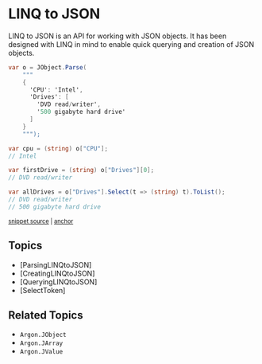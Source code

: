 # LINQ to JSON

LINQ to JSON is an API for working with JSON objects. It has been designed with LINQ in mind to enable quick querying and creation of JSON objects.

<!-- snippet: LinqToJsonBasic -->
<a id='snippet-linqtojsonbasic'></a>
```cs
var o = JObject.Parse(
    """
    {
      'CPU': 'Intel',
      'Drives': [
        'DVD read/writer',
        '500 gigabyte hard drive'
      ]
    }
    """);

var cpu = (string) o["CPU"];
// Intel

var firstDrive = (string) o["Drives"][0];
// DVD read/writer

var allDrives = o["Drives"].Select(t => (string) t).ToList();
// DVD read/writer
// 500 gigabyte hard drive
```
<sup><a href='/src/ArgonTests/Documentation/LinqToJsonTests.cs#L13-L36' title='Snippet source file'>snippet source</a> | <a href='#snippet-linqtojsonbasic' title='Start of snippet'>anchor</a></sup>
<!-- endSnippet -->


## Topics

 * [ParsingLINQtoJSON]
 * [CreatingLINQtoJSON]
 * [QueryingLINQtoJSON]
 * [SelectToken]


## Related Topics

 * `Argon.JObject`
 * `Argon.JArray`
 * `Argon.JValue`
